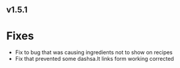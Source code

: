 v1.5.1
---

# Fixes

- Fix to bug that was causing ingredients not to show on recipes
- Fix that prevented some dashsa.lt links form working corrected
